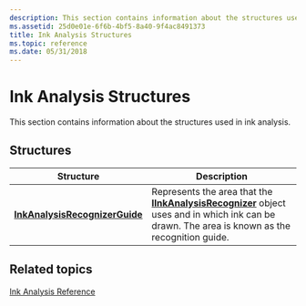 ```yaml
---
description: This section contains information about the structures used in ink analysis.
ms.assetid: 25d0e01e-6f6b-4bf5-8a40-9f4ac8491373
title: Ink Analysis Structures
ms.topic: reference
ms.date: 05/31/2018
---
```


# Ink Analysis Structures

This section contains information about the structures used in ink analysis.

## Structures



| Structure                                                        | Description                                                                                                                                                                             |
|------------------------------------------------------------------|-----------------------------------------------------------------------------------------------------------------------------------------------------------------------------------------|
| [**InkAnalysisRecognizerGuide**](inkanalysisrecognizerguide.md) | Represents the area that the [**IInkAnalysisRecognizer**](iinkanalysisrecognizer.md) object uses and in which ink can be drawn. The area is known as the recognition guide.<br/> |



 

## Related topics

<dl> <dt>

[Ink Analysis Reference](ink-analysis-reference.md)
</dt> </dl>

 

 




